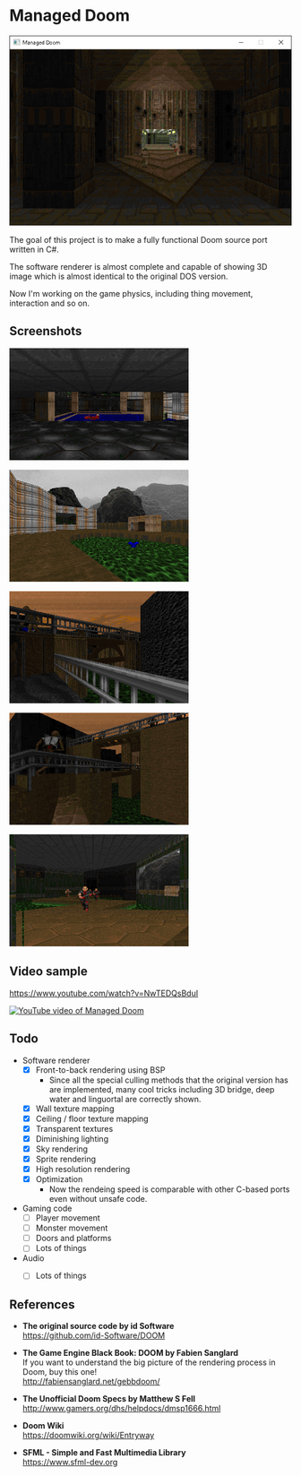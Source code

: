 # Managed Doom

![Managed Doom](screenshots/window.png)

The goal of this project is to make a fully functional Doom source port written in C#.

The software renderer is almost complete and capable of showing 3D image which is almost identical to the original DOS version.

Now I'm working on the game physics, including thing movement, interaction and so on.



## Screenshots

![E1M1 start](screenshots/doom-e1m1-start.png)

![E1M1 outside](screenshots/doom-e1m1-outside.png)

![A fake 3D bridge in Requiem MAP13](screenshots/requiem-map13-bridge1.png)

![Another 3D bridge](screenshots/requiem-map13-bridge2.png)

![Slime trail](screenshots/doom-e1m1-slime.png)



## Video sample

https://www.youtube.com/watch?v=NwTEDQsBduI  

[![YouTube video of Managed Doom](https://img.youtube.com/vi/NwTEDQsBduI/0.jpg)](https://www.youtube.com/watch?v=NwTEDQsBduI)



## Todo

- Software renderer  
    * [x] Front-to-back rendering using BSP
        - Since all the special culling methods that the original version has are implemented, many cool tricks including 3D bridge, deep water and linguortal are correctly shown.
    * [x] Wall texture mapping
    * [x] Ceiling / floor texture mapping
    * [x] Transparent textures
    * [x] Diminishing lighting
    * [x] Sky rendering
    * [x] Sprite rendering
    * [x] High resolution rendering
    * [x] Optimization
        - Now the rendeing speed is comparable with other C-based ports even without unsafe code.

- Gaming code
    * [ ] Player movement
    * [ ] Monster movement
    * [ ] Doors and platforms
    * [ ] Lots of things

- Audio
    * [ ] Lots of things



## References

- __The original source code by id Software__  
https://github.com/id-Software/DOOM

- __The Game Engine Black Book: DOOM by Fabien Sanglard__  
If you want to understand the big picture of the rendering process in Doom, buy this one!  
http://fabiensanglard.net/gebbdoom/

- __The Unofficial Doom Specs by Matthew S Fell__  
http://www.gamers.org/dhs/helpdocs/dmsp1666.html

- __Doom Wiki__  
https://doomwiki.org/wiki/Entryway

- __SFML - Simple and Fast Multimedia Library__  
https://www.sfml-dev.org
